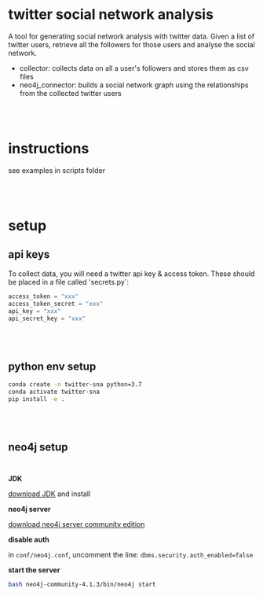 # twitter social network analysis

A tool for generating social network analysis with twitter data. Given a list of twitter users, retrieve all the followers for those users and analyse the social network. 

* collector: collects data on all a user's followers and stores them as csv files
* neo4j_connector: builds a social network graph using the relationships from the collected twitter users

<br/><br/>

# instructions

see examples in scripts folder

<br/><br/>
# setup

## api keys

To collect data, you will need a twitter api key & access token. These should be placed in a file called 'secrets.py`:

```python
access_token = "xxx"
access_token_secret = "xxx"
api_key = "xxx"
api_secret_key = "xxx"
```
<br/><br/>
## python env setup

```bash
conda create -n twitter-sna python=3.7
conda activate twitter-sna
pip install -e .
```
<br/><br/>
## neo4j setup<br/><br/>

**JDK**

[download JDK](https://neo4j.com/docs/operations-manual/current/installation/requirements/) and install

**neo4j server**

[download neo4j server community edition](https://neo4j.com/download-center/#community)

**disable auth**

in `conf/neo4j.conf`, uncomment the line: `dbms.security.auth_enabled=false`

**start the server**

```bash
bash neo4j-community-4.1.3/bin/neo4j start
```



